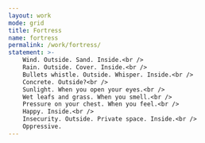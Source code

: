 ```yaml
---
layout: work
mode: grid
title: Fortress
name: fortress
permalink: /work/fortress/
statement: >-
    Wind. Outside. Sand. Inside.<br />
    Rain. Outside. Cover. Inside.<br />
    Bullets whistle. Outside. Whisper. Inside.<br />
    Concrete. Outside?<br />
    Sunlight. When you open your eyes.<br />
    Wet leafs and grass. When you smell.<br />
    Pressure on your chest. When you feel.<br />
    Happy. Inside.<br />
    Insecurity. Outside. Private space. Inside.<br />
    Oppressive.
---
```

